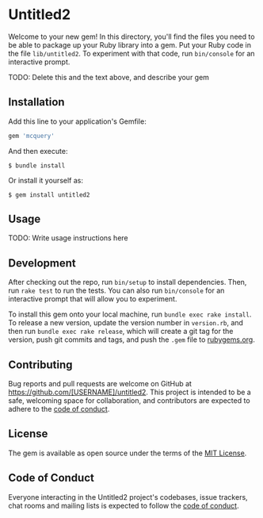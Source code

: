 # Untitled2

Welcome to your new gem! In this directory, you'll find the files you need to be able to package up your Ruby library into a gem. Put your Ruby code in the file `lib/untitled2`. To experiment with that code, run `bin/console` for an interactive prompt.

TODO: Delete this and the text above, and describe your gem

## Installation

Add this line to your application's Gemfile:

```ruby
gem 'mcquery'
```

And then execute:

    $ bundle install

Or install it yourself as:

    $ gem install untitled2

## Usage

TODO: Write usage instructions here

## Development

After checking out the repo, run `bin/setup` to install dependencies. Then, run `rake test` to run the tests. You can also run `bin/console` for an interactive prompt that will allow you to experiment.

To install this gem onto your local machine, run `bundle exec rake install`. To release a new version, update the version number in `version.rb`, and then run `bundle exec rake release`, which will create a git tag for the version, push git commits and tags, and push the `.gem` file to [rubygems.org](https://rubygems.org).

## Contributing

Bug reports and pull requests are welcome on GitHub at https://github.com/[USERNAME]/untitled2. This project is intended to be a safe, welcoming space for collaboration, and contributors are expected to adhere to the [code of conduct](https://github.com/[USERNAME]/untitled2/blob/master/CODE_OF_CONDUCT.md).


## License

The gem is available as open source under the terms of the [MIT License](https://opensource.org/licenses/MIT).

## Code of Conduct

Everyone interacting in the Untitled2 project's codebases, issue trackers, chat rooms and mailing lists is expected to follow the [code of conduct](https://github.com/[USERNAME]/untitled2/blob/master/CODE_OF_CONDUCT.md).
